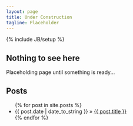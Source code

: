 ```yaml
---
layout: page
title: Under Construction
tagline: Placeholder
---
```

{% include JB/setup %}

## Nothing to see here

Placeholding page until something is ready...

## Posts

<ul class="posts">
  {% for post in site.posts %}
    <li><span>{{ post.date | date_to_string }}</span> &raquo; <a href="{{ BASE_PATH }}{{ post.url }}">{{ post.title }}</a></li>
  {% endfor %}
</ul>
